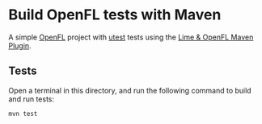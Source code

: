 # Build OpenFL tests with Maven

A simple [OpenFL](https://openfl.org) project with [utest](https://lib.haxe.org/p/utest/) tests using the [Lime &amp; OpenFL Maven Plugin](https://github.com/feathersui/lime-openfl-maven-plugin).

## Tests

Open a terminal in this directory, and run the following command to build and run tests:

```sh
mvn test
```
